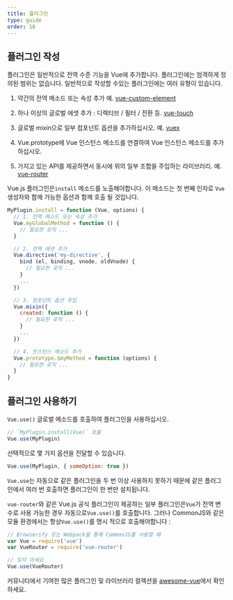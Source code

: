 ```yaml
---
title: 플러그인
type: guide
order: 18
---
```


## 플러그인 작성

플러그인은 일반적으로 전역 수준 기능을 Vue에 추가합니다. 플러그인에는 엄격하게 정의된 범위는 없습니다. 일반적으로 작성할 수있는 플러그인에는 여러 유형이 있습니다.


1. 약간의 전역 메소드 또는 속성 추가 예. [vue-custom-element](https://github.com/karol-f/vue-custom-element)

2. 하나 이상의 글로벌 에셋 추가 : 디렉티브 / 필터 / 전환 등. [vue-touch](https://github.com/vuejs/vue-touch)

3. 글로벌 mixin으로 일부 컴포넌트 옵션을 추가하십시오. 예. [vuex](https://github.com/vuejs/vuex)

4. Vue.prototype에 Vue 인스턴스 메소드를 연결하여 Vue 인스턴스 메소드를 추가하십시오.

5. 가지고 있는 API를 제공하면서 동시에 위의 일부 조합을 주입하는 라이브러리. 예. [vue-router](https://github.com/vuejs/vue-router)

Vue.js 플러그인은`install` 메소드를 노출해야합니다. 이 메소드는 첫 번째 인자로 `Vue` 생성자와 함께 가능한 옵션과 함께 호출 될 것입니다.

``` js
MyPlugin.install = function (Vue, options) {
  // 1. 전역 메소드 또는 속성 추가
  Vue.myGlobalMethod = function () {
    // 필요한 로직 ...
  }

  // 2. 전역 에셋 추가
  Vue.directive('my-directive', {
    bind (el, binding, vnode, oldVnode) {
      // 필요한 로직 ...
    }
    ...
  })

  // 3. 컴포넌트 옵션 주입
  Vue.mixin({
    created: function () {
      // 필요한 로직 ...
    }
    ...
  })

  // 4. 인스턴스 메소드 추가
  Vue.prototype.$myMethod = function (options) {
    // 필요한 로직 ...
  }
}
```

## 플러그인 사용하기

`Vue.use()` 글로벌 메소드를 호출하여 플러그인을 사용하십시오.

``` js
// `MyPlugin.install(Vue)` 호출
Vue.use(MyPlugin)
```

선택적으로 몇 가지 옵션을 전달할 수 있습니다.

``` js
Vue.use(MyPlugin, { someOption: true })
```

`Vue.use`는 자동으로 같은 플러그인을 두 번 이상 사용하지 못하기 때문에 같은 플러그인에서 여러 번 호출하면 플러그인이 한 번만 설치됩니다.

`vue-router`와 같은 Vue.js 공식 플러그인이 제공하는 일부 플러그인은`Vue`가 전역 변수로 사용 가능한 경우 자동으로`Vue.use()`를 호출합니다. 그러나 CommonJS와 같은 모듈 환경에서는 항상`Vue.use()`를 명시 적으로 호출해야합니다 :

``` js
// Browserify 또는 Webpack을 통해 CommonJS를 사용할 때
var Vue = require('vue')
var VueRouter = require('vue-router')

// 잊지 마세요
Vue.use(VueRouter)
```

커뮤니티에서 기여한 많은 플러그인 및 라이브러리 컬렉션을 [awesome-vue](https://github.com/vuejs/awesome-vue#libraries--plugins)에서 확인하세요.
